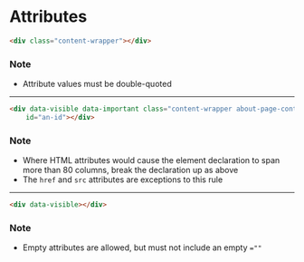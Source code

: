 # Attributes

```HTML
<div class="content-wrapper"></div>
```

### Note
 - Attribute values must be double-quoted

 - - -

```HTML
<div data-visible data-important class="content-wrapper about-page-content"
    id="an-id"></div>
```

### Note
 - Where HTML attributes would cause the element declaration to span more than
 80 columns, break the declaration up as above
 - The `href` and `src` attributes are exceptions to this rule

- - -

```HTML
<div data-visible></div>
```

### Note
 - Empty attributes are allowed, but must not include an empty `=""`
